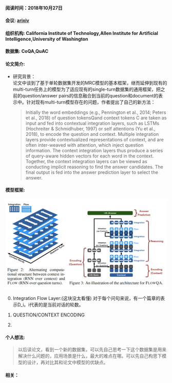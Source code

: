 #### 阅读时间：2018年10月27日    

#### 会议: [arixiv](https://arxiv.org/pdf/1810.06683v1.pdf)    

#### 组织机构: California Institute of Technology,Allen Institute for Artificial Intelligence,University of Washington    

#### 数据集: CoQA,QuAC    

#### 论文简介:  

* 研究背景：  
论文中谈到了基于单轮数据集开发的MRC模型的基本框架，继而延伸到现有的multi-turn任务上的模型为了适应现有的single-turn数据集的通用框架，把之前的question/answer pairs的信息融合到当前的question和document的表示中。针对现有multi-turn模型存在的问题，作者提出了自己的新方法：
  > Initially the word embeddings (e.g., Pennington et al., 2014; Peters et al., 2018) of
question tokensQand context tokens C are taken as input and fed into contextual integration layers,
such as LSTMs (Hochreiter & Schmidhuber, 1997) or self attentions (Yu et al., 2018), to encode the
question and context. Multiple integration layers provide contextualized representations of context,
and are often inter-weaved with attention, which inject question information. The context integration
layers thus produce a series of query-aware hidden vectors for each word in the context. Together,
the context integration layers can be viewed as conducting implicit reasoning to find the answer candidates. The final output is fed into the answer prediction layer to select the answer.


#### 模型框架:  
![image](https://github.com/dengyuning/paper-reading-notes/blob/master/paper_pictures/FlowQA_model.png?raw=true)    

0. Integration Flow Layer:(这块没太看懂)
对于每个问句来说，有一个篇章的表示D_i。i代表的是当前对话的轮数。

1. QUESTION/CONTEXT ENCODING

2.

#### 个人想法:  
> 以后读论文，看到一个新的数据集，可以先自己思考一下这个数据集是用来解决什么问题的，应用场景是什么，最大的难点在哪。可以先自己构思下模型的设计，再对比其和论文中模型的优缺点。

#### 相关：
